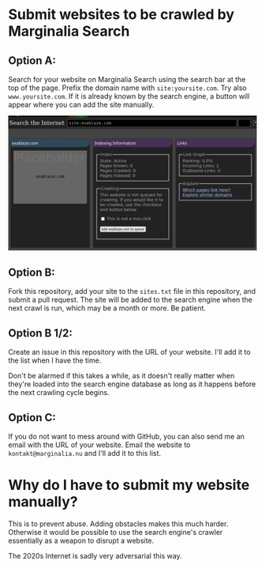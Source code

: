# Submit websites to be crawled by Marginalia Search

## Option A:

Search for your website on Marginalia Search using the search bar at the top of the page. Prefix the domain name with `site:yoursite.com`. Try also `www.yoursite.com`. If it is already known by the search engine, a button will appear where you can add the site manually.

![](submit-dialog.webp)

## Option B:

Fork this repository, add your site to the `sites.txt` file in this repository, and submit a pull request. The site will be added to the search engine when the next crawl is run, which may be a month or more. Be patient.

## Option B 1/2:

Create an issue in this repository with the URL of your website.  I'll add it to the list when I have the time. 

Don't be alarmed if this takes a while, as it doesn't really matter when they're loaded into the search engine database as long as it happens before the next crawling cycle begins. 

## Option C:

If you do not want to mess around with GitHub, you can also send me an email with the URL of your website. Email the website to `kontakt@marginalia.nu` and I'll add it to this list.


# Why do I have to submit my website manually?

This is to prevent abuse.  Adding obstacles makes this much harder.  Otherwise it would be possible to use the search engine's crawler essentially as a weapon to disrupt a website.  

The 2020s Internet is sadly very adversarial this way.